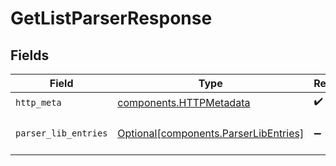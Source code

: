 # GetListParserResponse


## Fields

| Field                                                                                | Type                                                                                 | Required                                                                             | Description                                                                          |
| ------------------------------------------------------------------------------------ | ------------------------------------------------------------------------------------ | ------------------------------------------------------------------------------------ | ------------------------------------------------------------------------------------ |
| `http_meta`                                                                          | [components.HTTPMetadata](../../models/components/httpmetadata.md)                   | :heavy_check_mark:                                                                   | N/A                                                                                  |
| `parser_lib_entries`                                                                 | [Optional[components.ParserLibEntries]](../../models/components/parserlibentries.md) | :heavy_minus_sign:                                                                   | a list of Parser objects                                                             |